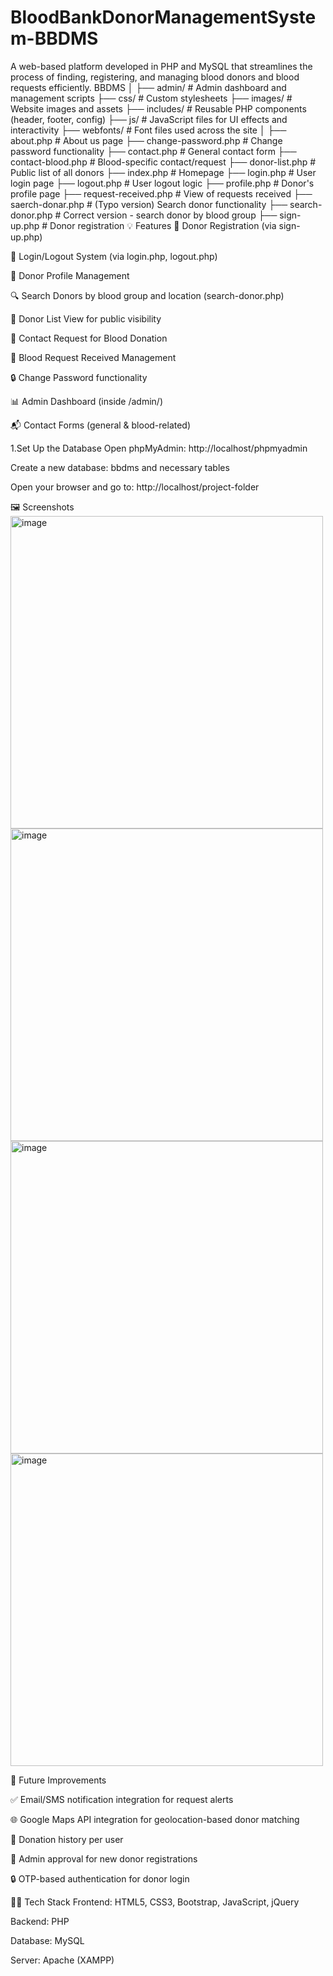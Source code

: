 # BloodBankDonorManagementSystem-BBDMS
A web-based platform developed in PHP and MySQL that streamlines the process of finding, registering, and managing blood donors and blood requests efficiently. 
BBDMS
│
├── admin/                  # Admin dashboard and management scripts
├── css/                   # Custom stylesheets
├── images/                # Website images and assets
├── includes/              # Reusable PHP components (header, footer, config)
├── js/                    # JavaScript files for UI effects and interactivity
├── webfonts/              # Font files used across the site
│
├── about.php              # About us page
├── change-password.php    # Change password functionality
├── contact.php            # General contact form
├── contact-blood.php      # Blood-specific contact/request
├── donor-list.php         # Public list of all donors
├── index.php              # Homepage
├── login.php              # User login page
├── logout.php             # User logout logic
├── profile.php            # Donor's profile page
├── request-received.php   # View of requests received
├── saerch-donar.php       # (Typo version) Search donor functionality
├── search-donor.php       # Correct version - search donor by blood group
├── sign-up.php            # Donor registration
💡 Features
📝 Donor Registration (via sign-up.php)

🔐 Login/Logout System (via login.php, logout.php)

👤 Donor Profile Management

🔍 Search Donors by blood group and location (search-donor.php)

📜 Donor List View for public visibility

📧 Contact Request for Blood Donation

🔁 Blood Request Received Management

🔒 Change Password functionality

📊 Admin Dashboard (inside /admin/)

📬 Contact Forms (general & blood-related)




1.Set Up the Database
Open phpMyAdmin: http://localhost/phpmyadmin

Create a new database:
bbdms and necessary tables

Open your browser and go to: http://localhost/project-folder


🖼️ Screenshots
<img width="500" height="500" alt="image" src="https://github.com/user-attachments/assets/68be27d1-36f0-4f67-8ad4-fc8cc74d5ee6" />
<img width="500" height="500" alt="image" src="https://github.com/user-attachments/assets/47bb538f-4935-43ea-90db-34b592aa51dc" />
<img width="500" height="500" alt="image" src="https://github.com/user-attachments/assets/a9cc701a-9db8-40db-b85c-a1acb4fdeda6" />
<img width="500" height="500" alt="image" src="https://github.com/user-attachments/assets/fdd5add8-e5d4-4060-b013-021f1ee280eb" />







📝 Future Improvements

✅ Email/SMS notification integration for request alerts

🌐 Google Maps API integration for geolocation-based donor matching

🧾 Donation history per user

🔄 Admin approval for new donor registrations

🔒 OTP-based authentication for donor login




👨‍💻 Tech Stack
Frontend: HTML5, CSS3, Bootstrap, JavaScript, jQuery

Backend: PHP 

Database: MySQL

Server: Apache (XAMPP)
